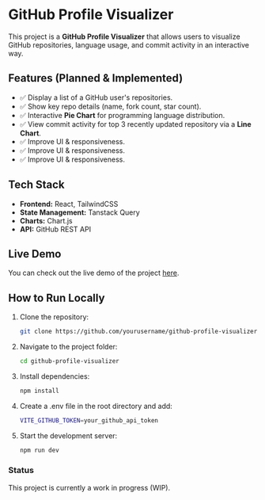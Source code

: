 # GitHub Profile Visualizer

This project is a **GitHub Profile Visualizer** that allows users to visualize GitHub repositories, language usage, and commit activity in an interactive way.

## Features (Planned & Implemented)

- ✅ Display a list of a GitHub user's repositories.
- ✅ Show key repo details (name, fork count, star count).
- ✅ Interactive **Pie Chart** for programming language distribution.
- ✅ View commit activity for top 3 recently updated repository via a **Line Chart**.
- ✅ Improve UI & responsiveness.
- ✅ Improve UI & responsiveness.
- ✅ Improve UI & responsiveness.

## Tech Stack

- **Frontend:** React, TailwindCSS
- **State Management:** Tanstack Query
- **Charts:** Chart.js
- **API:** GitHub REST API

## Live Demo

You can check out the live demo of the project [here](https://gitrepostats.vercel.app/).

## How to Run Locally

1. Clone the repository:

   ```sh
   git clone https://github.com/yourusername/github-profile-visualizer.git

   ```

2. Navigate to the project folder:

   ```sh
   cd github-profile-visualizer

   ```

3. Install dependencies:

   ```sh
   npm install

   ```

4. Create a .env file in the root directory and add:

   ```sh
   VITE_GITHUB_TOKEN=your_github_api_token

   ```

5. Start the development server:
   ```sh
   npm run dev
   ```

### Status

This project is currently a work in progress (WIP).

